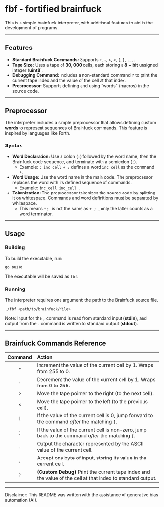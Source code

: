 
# fbf - fortified brainfuck

This is a simple brainfuck interpreter, with additional features to aid in the development of programs.

-----

## Features

  * **Standard Brainfuck Commands:** Supports `+`, `-`, `>`, `<`, `[`, `]`, `.`, `,`.
  * **Tape Size:** Uses a tape of $\mathbf{30,000}$ cells, each storing a $\mathbf{8-bit}$ unsigned integer ($\mathbf{uint8}$).
  * **Debugging Command:** Includes a non-standard command `?` to print the current tape index and the value of the cell at that index.
  * **Preprocessor:** Supports defining and using "words" (macros) in the source code.

-----

## Preprocessor

The interpreter includes a simple preprocessor that allows defining custom **words** to represent sequences of Brainfuck commands. This feature is inspired by languages like Forth.

### Syntax

  * **Word Declaration:** Use a colon (`:`) followed by the word name, then the Brainfuck code sequence, and terminate with a semicolon (`;`).
      * Example: `: inc_cell + ;` defines a word `inc_cell` as the command `+`.
  * **Word Usage:** Use the word name in the main code. The preprocessor replaces the word with its defined sequence of commands.
      * Example: `inc_cell inc_cell .`
  * **Tokenization:** The preprocessor tokenizes the source code by splitting it on whitespace. Commands and word definitions must be separated by whitespace.
      * This means `+; ` is not the same as `+ ; `, only the latter counts as a word terminator. 

-----

## Usage

### Building

To build the executable, run:

```bash
go build
```

The executable will be saved as `fbf`.

### Running

The interpreter requires one argument: the path to the Brainfuck source file.

```bash
./fbf <path/to/brainfuck/file>
```

Note: Input for the `,` command is read from standard input (**stdin**), and output from the `.` command is written to standard output (**stdout**).

-----

## Brainfuck Commands Reference

| Command | Action |
| :---: | :--- |
| **`+`** | Increment the value of the current cell by 1. Wraps from 255 to 0. |
| **`-`** | Decrement the value of the current cell by 1. Wraps from 0 to 255. |
| **`>`** | Move the tape pointer to the right (to the next cell). |
| **`<`** | Move the tape pointer to the left (to the previous cell). |
| **`[`** | If the value of the current cell is 0, jump forward to the command *after* the matching `]`. |
| **`]`** | If the value of the current cell is non-zero, jump back to the command *after* the matching `[`. |
| **`.`** | Output the character represented by the ASCII value of the current cell. |
| **`,`** | Accept one byte of input, storing its value in the current cell. |
| **`?`** | **(Custom Debug)** Print the current tape index and the value of the cell at that index to standard output. |

----

Disclaimer: This README was written with the assistance of generative bias automation (AI).
